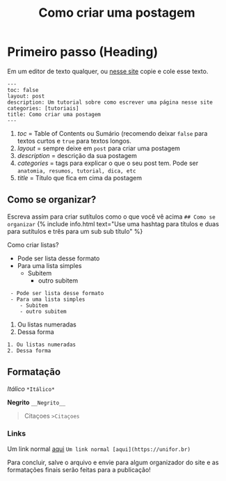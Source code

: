 ﻿---
toc: false
layout: post
description: Um tutorial sobre como escrever uma página nesse site
categories: [tutoriais]
title: Como criar uma postagem
---

# Primeiro passo (Heading)

Em um editor de texto qualquer, ou [nesse site](https://stackedit.io/app) copie e cole esse texto.
```
---
toc: false
layout: post
description: Um tutorial sobre como escrever uma página nesse site
categories: [tutoriais]
title: Como criar uma postagem
---
```
1. *toc* = Table of Contents ou Sumário (recomendo deixar `false` para textos curtos e `true` para textos longos.
2. *layout* = sempre deixe em `post` para criar uma postagem
3. *description* = descrição da sua postagem
4. *categories* = tags para explicar o que o seu post tem. Pode ser `anatomia, resumos, tutorial, dica, etc`
5. *title* = Título que fica em cima da postagem

## Como se organizar?
Escreva assim para criar sutítulos como o que você vê acima
`## Como se organizar`
{% include info.html text="Use uma hashtag para títulos e duas para sutítulos e três para um sub sub título" %}

Como criar listas?

 - Pode ser lista desse formato
 - Para uma lista simples
	- Subitem
		- outro subitem


```
 - Pode ser lista desse formato
 - Para uma lista simples
	- Subitem
	- outro subitem
```

1. Ou listas numeradas
2. Dessa forma


```
1. Ou listas numeradas
2. Dessa forma
```

## Formatação
*Itálico* `*Itálico*`

__Negrito__ `__Negrito__ `

>Citaçoes `>Citaçoes`

### Links
Um link normal [aqui](https://unifor.br)
`Um link normal [aqui](https://unifor.br)`


Para concluir, salve o arquivo e envie para algum organizador do site e as formatações finais serão feitas para a publicação!
